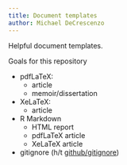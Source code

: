 ```yaml
---
title: Document templates
author: Michael DeCrescenzo
---
```


Helpful document templates. 

Goals for this repository

- pdfLaTeX:
  + article
  + memoir/dissertation
- XeLaTeX:
  + article
- R Markdown
  + HTML report
  + pdfLaTeX article
  + XeLaTeX article
- gitignore (h/t [github/gitignore](https://github.com/github/gitignore))

